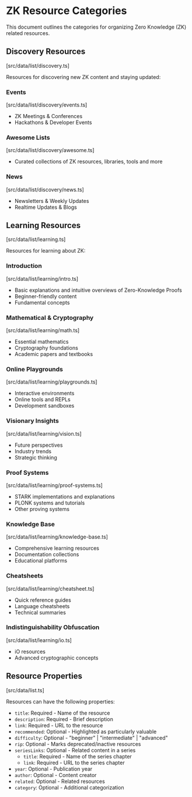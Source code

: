 # ZK Resource Categories

This document outlines the categories for organizing Zero Knowledge (ZK) related resources.

## Discovery Resources

[src/data/list/discovery.ts]

Resources for discovering new ZK content and staying updated:

### Events

[src/data/list/discovery/events.ts]

- ZK Meetings & Conferences
- Hackathons & Developer Events

### Awesome Lists

[src/data/list/discovery/awesome.ts]

- Curated collections of ZK resources, libraries, tools and more

### News

[src/data/list/discovery/news.ts]

- Newsletters & Weekly Updates
- Realtime Updates & Blogs

## Learning Resources

[src/data/list/learning.ts]

Resources for learning about ZK:

### Introduction

[src/data/list/learning/intro.ts]

- Basic explanations and intuitive overviews of Zero-Knowledge Proofs
- Beginner-friendly content
- Fundamental concepts

### Mathematical & Cryptography

[src/data/list/learning/math.ts]

- Essential mathematics
- Cryptography foundations
- Academic papers and textbooks

### Online Playgrounds

[src/data/list/learning/playgrounds.ts]

- Interactive environments
- Online tools and REPLs
- Development sandboxes

### Visionary Insights

[src/data/list/learning/vision.ts]

- Future perspectives
- Industry trends
- Strategic thinking

### Proof Systems

[src/data/list/learning/proof-systems.ts]

- STARK implementations and explanations
- PLONK systems and tutorials
- Other proving systems

### Knowledge Base

[src/data/list/learning/knowledge-base.ts]

- Comprehensive learning resources
- Documentation collections
- Educational platforms

### Cheatsheets

[src/data/list/learning/cheatsheet.ts]

- Quick reference guides
- Language cheatsheets
- Technical summaries

### Indistinguishability Obfuscation

[src/data/list/learning/io.ts]

- iO resources
- Advanced cryptographic concepts

## Resource Properties

[src/data/list.ts]

Resources can have the following properties:

- `title`: Required - Name of the resource
- `description`: Required - Brief description
- `link`: Required - URL to the resource
- `recommended`: Optional - Highlighted as particularly valuable
- `difficulty`: Optional - "beginner" | "intermediate" | "advanced"
- `rip`: Optional - Marks deprecated/inactive resources
- `seriesLinks`: Optional - Related content in a series
  - `title`: Required - Name of the series chapter
  - `link`: Required - URL to the series chapter
- `year`: Optional - Publication year
- `author`: Optional - Content creator
- `related`: Optional - Related resources
- `category`: Optional - Additional categorization
